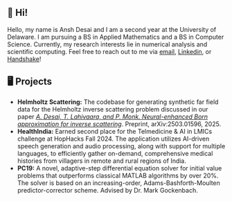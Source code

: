 ## 👋 Hi!
Hello, my name is Ansh Desai and I am a second year at the University of Delaware. I am pursuing a BS in Applied Mathematics and a BS in Computer Science. Currently, my research interests lie in numerical analysis and scientific computing. Feel free to reach out to me via <a href="mailto:adesai@udel.edu">email</a>, <a href="https://www.linkedin.com/in/ansh-desai-444145250/" rel="external">Linkedin</a>, or <a href="https://udel.joinhandshake.com/stu/users/49917011" rel="external">Handshake</a>!  
## 🖥 Projects
<ul>
  <li> <strong>Helmholtz Scattering:</strong> The codebase for generating synthetic far field data for the Helmholtz inverse scattering problem discussed in our paper
<em><a href="https://arxiv.org/abs/2503.01596" target="_blank">
      A. Desai, T. Lahivaara, and P. Monk. Neural-enhanced Born approximation for inverse scattering</a></em>. Preprint, arXiv:2503.01596, 2025.
  <li> <strong>HealthIndia:</strong> Earned second place for the Telmedicine & AI in LMICs challenge at HopHacks Fall 2024. The application utilizes AI-driven speech generation and audio processing, along with support for multiple languages, to efficiently gather on-demand, comprehensive medical histories from villagers in remote and rural regions of India.</li>
  <li> <strong>PC19:</strong> A novel, adaptive-step differential equation solver for initial value problems that outperforms classical MATLAB algorithms by over 20%. The solver is based on an increasing-order, Adams-Bashforth-Moulten predictor-corrector scheme. Advised by Dr. Mark Gockenbach.
</ul>
<!---
AnshDesai1/AnshDesai1 is a ✨ special ✨ repository because its `README.md` (this file) appears on your GitHub profile.
You can click the Preview link to take a look at your changes.
--->
